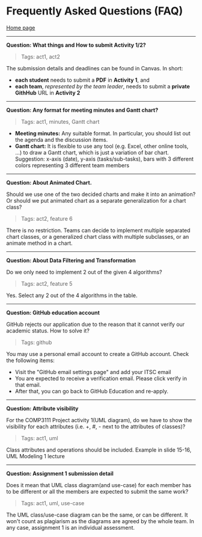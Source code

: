 # Frequently Asked Questions (FAQ)

[Home page](README.md)

---
**Question: What things and How to submit Activity 1/2?**

> Tags: act1, act2

The submission details and deadlines can be found in Canvas. In short:
- **each student** needs to submit a **PDF** in **Activity 1**, and 
- **each team**, *represented by the team leader*, needs to submit a **private GithHub** URL in **Activity 2**

---
**Question: Any format for meeting minutes and Gantt chart?**

> Tags: act1, minutes, Gantt chart

- **Meeting minutes:** Any suitable format. In particular, you should list out the agenda and the discussion items.  
- **Gantt chart:** It is flexible to use any tool (e.g. Excel, other online tools, ...) to draw a Gantt chart, which is just a variation of bar chart. Suggestion: x-axis (date), y-axis (tasks/sub-tasks), bars with 3 different colors representing 3 different team members 

---
**Question: About Animated Chart.**

Should we use one of the two decided charts and make it into an animation? Or should we put animated chart as a separate generalization for a chart class?

> Tags: act2, feature 6

There is no restriction. Teams can decide to implement multiple separated chart classes, or a generalized chart class with multiple subclasses, or an animate method in a chart. 

---
**Question: About Data Filtering and Transformation** 

Do we only need to implement 2 out of the given 4 algorithms?

> Tags: act2, feature 5

Yes. Select any 2 out of the 4 algorithms in the table. 

---
**Question: GitHub education account**

GitHub rejects our application due to the reason that it cannot verify our academic status. How to solve it?

> Tags: github

You may use a personal email account to create a GitHub account. Check the following items:
- Visit the "GitHub email settings page" and add your ITSC email
- You are expected to receive a verification email. Please click verify in that email.
- After that, you can go back to GitHub Education and re-apply.

---
**Question: Attribute visibility**

For the COMP3111 Project activity 1(UML diagram), do we have to show the visibility for each attributes (i.e. +, #, - next to the attributes of classes)?

> Tags: act1, uml

Class attributes and operations should be included. Example in slide 15-16, UML Modeling 1 lecture

---
**Question: Assignment 1 submission detail**

Does it mean that UML class diagram(and use-case) for each member has to be different or all the members are expected to submit the same work?

> Tags: act1, uml, use-case

The UML class/use-case diagram can be the same, or can be different. It won't count as plagiarism as the diagrams are agreed by the whole team. In any case, assignment 1 is an individual assessment.
